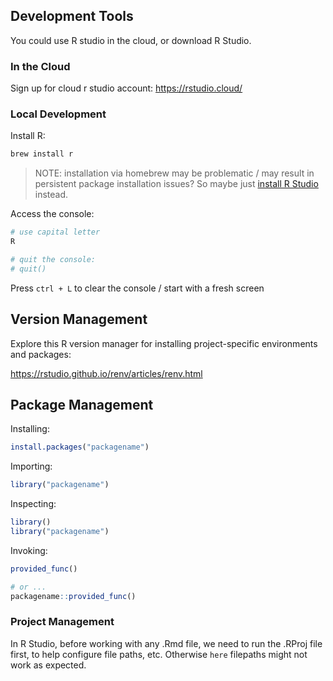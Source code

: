 ## Development Tools

You could use R studio in the cloud, or download R Studio. 

### In the Cloud

Sign up for cloud r studio account: https://rstudio.cloud/


### Local Development

Install R:

```sh
brew install r
```

> NOTE: installation via homebrew may be problematic / may result in persistent package installation issues? So maybe just [install R Studio](https://support--rstudio-com.netlify.app/products/rstudio/download/) instead.


Access the console:

```sh
# use capital letter
R

# quit the console:
# quit()
```

Press `ctrl + L` to clear the console / start with a fresh screen



## Version Management

Explore this R version manager for installing project-specific environments and packages:

https://rstudio.github.io/renv/articles/renv.html


## Package Management


Installing:

```r
install.packages("packagename")
```

Importing:

```r
library("packagename")
```

Inspecting:

```r
library()
library("packagename")
```

Invoking:

```r
provided_func()

# or ...
packagename::provided_func()
```

### Project Management

In R Studio, before working with any .Rmd file, we need to run the .RProj file first, to help configure file paths, etc. Otherwise `here` filepaths might not work as expected.
